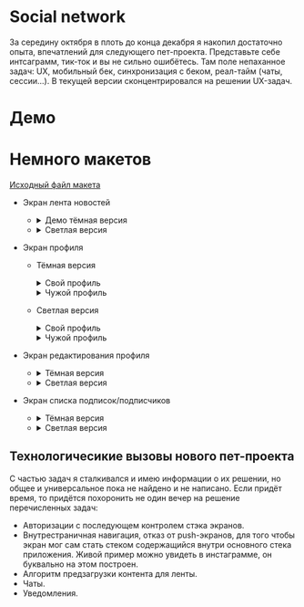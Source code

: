 # Social network

 За середину октября в плоть до конца декабря я накопил достаточно опыта, впечатлений для следующего 
 пет-проекта. Представьте себе интсаграмм, тик-ток и вы не сильно ошибётесь. Там поле непаханное
 задач: UX, мобильный бек, синхронизация с беком, реал-тайм (чаты, сессии...). В текущей версии 
 сконцентрировался на решении UX-задач.

# Демо

# Немного макетов

[Исходный файл макета][MaketLink]

 - Экран лента новостей
    - <details>
        <summary>Демо тёмная версия</summary>
     
         ![FlowDark1][FlowDark1]
         
         ![FlowDark2][FlowDark2]
         
         ![FlowDark3][FlowDark3]
         
         ![FlowDark4][FlowDark4]
         
         ![FlowDark5][FlowDark5]
         
         ![FlowDark6][FlowDark6]
         
         ![FlowDark7][FlowDark7]
         
         ![FlowDark8][FlowDark8]
         
         ![FlowDark9][FlowDark9]
         
         ![FlowDark10][FlowDark10]
         
         ![FlowDark11][FlowDark11]
         
         ![FlowDark12][FlowDark12]
         
         ![FlowDark12][FlowDarkAlt13]
         
         ![FlowDark12][FlowDarkAlt14]  
         
    </details>
    
    - <details>
       <summary>Светлая версия</summary>
       
         ![FlowLight1][FlowLight1]     
           
         ![FlowLight2][FlowLight2]   
              
         ![FlowLight3][FlowLight3]     
           
         ![FlowLight4][FlowLight4]   
             
         ![FlowLight5][FlowLight5]   
             
         ![FlowLight6][FlowLight6]  
              
         ![FlowLight7][FlowLight7]    
            
         ![FlowLight8][FlowLight8]    
            
         ![FlowLight9][FlowLight9]     
           
         ![FlowLight10][FlowLight10]   
             
         ![FlowLight10][FlowLight11]   
             
         ![FlowLight11][FlowLightAlt12]  
         
         ![FlowLight12][FlowLightAlt13]  
    </details>   

 
 - Экран профиля
 
    - Тёмная версия
       
        <details>
           <summary>Свой профиль</summary>
             
        ![ProfileDark1][ProfileDarkOwn]
          
        ![ProfileDark2][ProfileDarkOwn2]
      
       </details>
      
        <details>
           <summary>Чужой профиль</summary>
             
         ![ProfileDark3][ProfileDarkOther]
              
         ![ProfileDark4][ProfileDarkOther2]
        </details>  
     
    - Светлая версия
      
       <details>
           <summary>Свой профиль</summary>
             
        ![ProfileLight1][ProfileLightOwn]
              
        ![ProfileLight2][ProfileLightOwn2]
       </details> 
      
      <details>
          <summary>Чужой профиль</summary>
          
       ![ProfileLight3][ProfileLightOther]
         
       ![ProfileLight4][ProfileLightOther2]
      </details> 
  
  - Экран редактирования профиля
    
    - <details>
      <summary>Тёмная версия</summary>
         
         ![edit profile dark 1][EditProfileDark1]
         
         ![edit profile dark 2][EditProfileDark2]
    </details>  
    
    - <details>
      <summary>Светлая версия</summary>
         
       ![edit profile light 1][EditProfileLight1]
       ![edit profile light 2][EditProfileLight2]
    </details> 

 - Экран списка подписок/подписчиков
     
    - <details>
      <summary>Тёмная версия</summary>
          
      ![subscription dark 1][SubscriptionDark1]
        
      ![subscription dark 2][SubscriptionDark2]
     </details>  
     
     - <details>
        <summary>Светлая версия</summary>
          
        ![subscription light 1][SubscriptionLight1]
        ![subscription light 2][SubscriptionLight2]
     </details> 
 
  ## Технологичесикие вызовы нового пет-проекта
  С частью задач я сталкивался и имею информации о их решении, но общее и универсальное пока не 
  найдено и не написано. Если придёт время, то придётся похоронить не один вечер на решение 
  перечисленных задач:
  - Авторизации с последующем контролем стэка экранов.
  - Внутрестраничная навигация, отказ от push-экранов, для того чтобы экран мог сам стать стеком 
  содержащийся внутри основного стека приложения. Живой пример можно увидеть в инстаграмме, он
   буквально на этом построен.
  - Алгоритм предзагрузки контента для ленты.
  - Чаты.
  - Уведомления.

[MaketLink]:<https://github.com/iebrosalin/mobile/blob/master/readme/flutter/social_network/maket.drawio>

[FlowDark1]:<https://github.com/iebrosalin/mobile/blob/master/readme/flutter/social_network/unpublish/dark/flow/main/flow_1.png>
[FlowDark2]:<https://github.com/iebrosalin/mobile/blob/master/readme/flutter/social_network/unpublish/dark/flow/main/flow_2.png>
[FlowDark3]:<https://github.com/iebrosalin/mobile/blob/master/readme/flutter/social_network/unpublish/dark/flow/main/flow_3.png>
[FlowDark4]:<https://github.com/iebrosalin/mobile/blob/master/readme/flutter/social_network/unpublish/dark/flow/main/flow_4.png>
[FlowDark5]:<https://github.com/iebrosalin/mobile/blob/master/readme/flutter/social_network/unpublish/dark/flow/main/flow_5.png>
[FlowDark6]:<https://github.com/iebrosalin/mobile/blob/master/readme/flutter/social_network/unpublish/dark/flow/main/flow_6.png>
[FlowDark7]:<https://github.com/iebrosalin/mobile/blob/master/readme/flutter/social_network/unpublish/dark/flow/main/flow_7.png>
[FlowDark8]:<https://github.com/iebrosalin/mobile/blob/master/readme/flutter/social_network/unpublish/dark/flow/main/flow_8.png>
[FlowDark9]:<https://github.com/iebrosalin/mobile/blob/master/readme/flutter/social_network/unpublish/dark/flow/main/flow_9.png>
[FlowDark10]:<https://github.com/iebrosalin/mobile/blob/master/readme/flutter/social_network/unpublish/dark/flow/main/flow_10.png>
[FlowDark11]:<https://github.com/iebrosalin/mobile/blob/master/readme/flutter/social_network/unpublish/dark/flow/main/flow_11.png>
[FlowDark12]:<https://github.com/iebrosalin/mobile/blob/master/readme/flutter/social_network/unpublish/dark/flow/main/flow_12.png>

[FlowDarkAlt13]:<https://github.com/iebrosalin/mobile/blob/master/readme/flutter/social_network/unpublish/dark/flow/alt/flow_13.png>
[FlowDarkAlt14]:<https://github.com/iebrosalin/mobile/blob/master/readme/flutter/social_network/unpublish/dark/flow/alt/flow_14.png>

[FlowLight1]:<https://github.com/iebrosalin/mobile/blob/master/readme/flutter/social_network/unpublish/light/flow/main/flow_1.png>
[FlowLight2]:<https://github.com/iebrosalin/mobile/blob/master/readme/flutter/social_network/unpublish/light/flow/main/flow_2.png>
[FlowLight3]:<https://github.com/iebrosalin/mobile/blob/master/readme/flutter/social_network/unpublish/light/flow/main/flow_3.png>
[FlowLight4]:<https://github.com/iebrosalin/mobile/blob/master/readme/flutter/social_network/unpublish/light/flow/main/flow_4.png>
[FlowLight5]:<https://github.com/iebrosalin/mobile/blob/master/readme/flutter/social_network/unpublish/light/flow/main/flow_5.png>
[FlowLight6]:<https://github.com/iebrosalin/mobile/blob/master/readme/flutter/social_network/unpublish/light/flow/main/flow_6.png>
[FlowLight7]:<https://github.com/iebrosalin/mobile/blob/master/readme/flutter/social_network/unpublish/light/flow/main/flow_7.png>
[FlowLight8]:<https://github.com/iebrosalin/mobile/blob/master/readme/flutter/social_network/unpublish/light/flow/main/flow_8.png>
[FlowLight9]:<https://github.com/iebrosalin/mobile/blob/master/readme/flutter/social_network/unpublish/light/flow/main/flow_9.png>
[FlowLight10]:<https://github.com/iebrosalin/mobile/blob/master/readme/flutter/social_network/unpublish/light/flow/main/flow_10.png>
[FlowLight11]:<https://github.com/iebrosalin/mobile/blob/master/readme/flutter/social_network/unpublish/light/flow/main/flow_11.png>
     
[FlowLightAlt12]:<https://github.com/iebrosalin/mobile/blob/master/readme/flutter/social_network/unpublish/light/flow/alt/flow_12.png>
[FlowLightAlt13]:<https://github.com/iebrosalin/mobile/blob/master/readme/flutter/social_network/unpublish/light/flow/alt/flow_13.png>

[ProfileDarkOwn]:<https://github.com/iebrosalin/mobile/blob/master/readme/flutter/social_network/unpublish/dark/profile/light/own.png>
[ProfileDarkOwn2]:<https://github.com/iebrosalin/mobile/blob/master/readme/flutter/social_network/unpublish/dark/profile/dark/own.png>
[ProfileDarkOther]:<https://github.com/iebrosalin/mobile/blob/master/readme/flutter/social_network/unpublish/dark/profile/dark/other.png>
[ProfileDarkOther2]:<https://github.com/iebrosalin/mobile/blob/master/readme/flutter/social_network/unpublish/dark/profile/light/other.png>

[ProfileLightOwn]:<https://github.com/iebrosalin/mobile/blob/master/readme/flutter/social_network/unpublish/light/profile/light/own.png>
[ProfileLightOwn2]:<https://github.com/iebrosalin/mobile/blob/master/readme/flutter/social_network/unpublish/light/profile/own.png>
[ProfileLightOther]:<https://github.com/iebrosalin/mobile/blob/master/readme/flutter/social_network/unpublish/light/profile/other.png>
[ProfileLightOther2]:<https://github.com/iebrosalin/mobile/blob/master/readme/flutter/social_network/unpublish/light/profile/light/other.png>

[EditProfileDark1]:<https://github.com/iebrosalin/mobile/blob/master/readme/flutter/social_network/unpublish/dark/edit_profile/edit_profile_1.png>
[EditProfileDark2]:<https://github.com/iebrosalin/mobile/blob/master/readme/flutter/social_network/unpublish/dark/edit_profile/edit_profile_2.png>

[EditProfileLight1]:<https://github.com/iebrosalin/mobile/blob/master/readme/flutter/social_network/unpublish/light/edit_profile/edit_profile_1.png>
[EditProfileLight2]:<https://github.com/iebrosalin/mobile/blob/master/readme/flutter/social_network/unpublish/light/edit_profile/edit_profile_2.png>

[SubscriptionDark1]:<https://github.com/iebrosalin/mobile/blob/master/readme/flutter/social_network/unpublish/dark/subscription/subscription_1.png>
[SubscriptionDark2]:<https://github.com/iebrosalin/mobile/blob/master/readme/flutter/social_network/unpublish/darkt/subscription/subscription_2.png>

[SubscriptionLight1]:<https://github.com/iebrosalin/mobile/blob/master/readme/flutter/social_network/unpublish/light/subscription/subscription_1.png>
[SubscriptionLight2]:<https://github.com/iebrosalin/mobile/blob/master/readme/flutter/social_network/unpublish/light/subscription/subscription_2.png>
